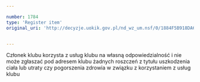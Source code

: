 ```yaml
---

number: 1784
type: 'Register item'
original_uri: 'http://decyzje.uokik.gov.pl/nd_wz_um.nsf/0/1884F5B918DA6F91C12576930035A142?OpenDocument'


---
```


Członek klubu korzysta z usług klubu na własną odpowiedzialność i nie może zgłaszać pod adresem klubu żadnych roszczeń z tytułu uszkodzenia ciała lub utraty czy pogorszenia zdrowia w związku z korzystaniem z usług klubu
